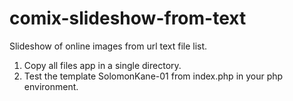 # comix-slideshow-from-text
Slideshow of online images from url text file list. 

1. Copy all files app in a single directory.
2. Test the template SolomonKane-01 from index.php in your php environment.

